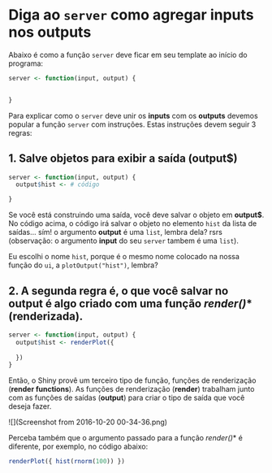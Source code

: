 # Diga ao `server` como agregar inputs nos outputs

Abaixo é como a função `server` deve ficar em seu template ao início do programa:

  ```r
  server <- function(input, output) {


  }
  ```

Para explicar como o `server` deve unir os **inputs** com os **outputs** devemos popular a função `server` com instruções. Estas instruções devem seguir 3 regras:
## 1. Salve objetos para exibir a saída (**output$**)
  ```r
  server <- function(input, output) {
    output$hist <- # código

  }
  ```
  Se você está construindo uma saída, você deve salvar o objeto em **output$**. No código acima, o código irá salvar o objeto no elemento `hist` da lista de saídas... sím! o argumento **output** é uma `list`, lembra dela? rsrs (observação: o argumento **input** do seu `server` tambem é uma `list`).
  
  Eu escolhi o nome `hist`, porque é o mesmo nome colocado na nossa função do `ui`, a `plotOutput("hist")`, lembra?
  
## 2. A segunda regra é, o que você salvar no **output** é algo criado com uma função **render*()** (renderizada).
  ```r
  server <- function(input, output) {
    output$hist <- renderPlot({
    
    })
  }
  ```
Então, o Shiny provê um terceiro tipo de função, funções de renderização (**render functions**). As funções de renderização (**render**) trabalham junto com as funções de saídas (**output**) para criar o tipo de saída que você deseja fazer.

![](Screenshot from 2016-10-20 00-34-36.png)

Perceba também que o argumento passado para a função **render*()** é diferente, por exemplo, no código abaixo:

  ```r
  renderPlot({ hist(rnorm(100)) })
  ```



